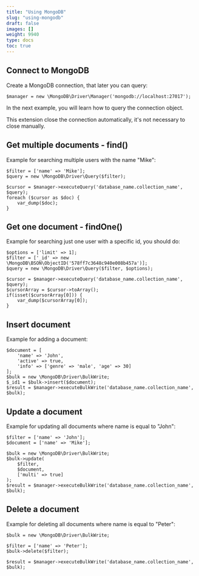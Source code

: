 ```yaml
---
title: "Using MongoDB"
slug: "using-mongodb"
draft: false
images: []
weight: 9940
type: docs
toc: true
---
```


## Connect to MongoDB
Create a MongoDB connection, that later you can query:

    $manager = new \MongoDB\Driver\Manager('mongodb://localhost:27017');

In the next example, you will learn how to query the connection object.

This extension close the connection automatically, it's not necessary to close manually.

## Get multiple documents - find()
Example for searching multiple users with the name "Mike":

    $filter = ['name' => 'Mike'];
    $query = new \MongoDB\Driver\Query($filter);
    
    $cursor = $manager->executeQuery('database_name.collection_name', $query);
    foreach ($cursor as $doc) {
        var_dump($doc);
    }

## Get one document - findOne()
Example for searching just one user with a specific id, you should do:

    $options = ['limit' => 1];
    $filter = ['_id' => new \MongoDB\BSON\ObjectID('578ff7c3648c940e008b457a')];
    $query = new \MongoDB\Driver\Query($filter, $options);
    
    $cursor = $manager->executeQuery('database_name.collection_name', $query);
    $cursorArray = $cursor->toArray();
    if(isset($cursorArray[0])) {
        var_dump($cursorArray[0]);
    }
    

## Insert document
Example for adding a document:

    $document = [
        'name' => 'John',
        'active' => true,
        'info' => ['genre' => 'male', 'age' => 30]
    ];
    $bulk = new \MongoDB\Driver\BulkWrite;
    $_id1 = $bulk->insert($document);
    $result = $manager->executeBulkWrite('database_name.collection_name', $bulk);

## Update a document
Example for updating all documents where name is equal to "John":

    $filter = ['name' => 'John'];
    $document = ['name' => 'Mike'];

    $bulk = new \MongoDB\Driver\BulkWrite;
    $bulk->update(
        $filter,
        $document,
        ['multi' => true]
    );
    $result = $manager->executeBulkWrite('database_name.collection_name', $bulk);

## Delete a document
Example for deleting all documents where name is equal to "Peter":

    $bulk = new \MongoDB\Driver\BulkWrite;
    
    $filter = ['name' => 'Peter'];
    $bulk->delete($filter);

    $result = $manager->executeBulkWrite('database_name.collection_name', $bulk);

